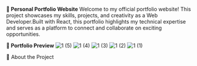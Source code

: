 **🌟 Personal Portfolio Website**
Welcome to my official portfolio website! This project showcases my skills, projects, and creativity as a Web Developer.Built with React, this portfolio highlights my technical expertise and serves as a platform to connect and collaborate on exciting opportunities.

**🚀 Portfolio Preview**
![1 (5)](https://github.com/user-attachments/assets/aa612fd2-5584-4c28-aed8-0ec199a8da9d)
![1 (4)](https://github.com/user-attachments/assets/b7927141-c375-4e97-9c11-e6f59dd20f1b)
![1 (3)](https://github.com/user-attachments/assets/b0ceedc8-c68d-40cb-9f44-b92af6094a6b)
![1 (2)](https://github.com/user-attachments/assets/767d1434-021e-4684-8c22-767a0de606cd)
![1 (1)](https://github.com/user-attachments/assets/28377d82-d45f-4bf6-aa3c-30804aa7de63)

📜 About the Project
